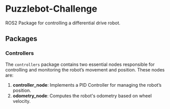 # Puzzlebot-Challenge
ROS2 Package for controlling a differential drive robot.

## Packages

### Controllers
The `controllers` package contains two essential nodes responsible for controlling and monitoring the robot’s movement and position. These nodes are:

1. **controller_node**: Implements a PID Controller for managing the robot’s position.
2. **odometry_node**: Computes the robot's odometry based on wheel velocity.
